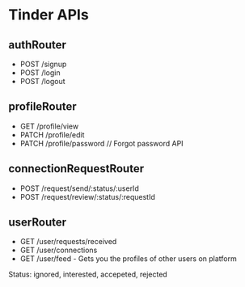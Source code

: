 # Tinder APIs

## authRouter
- POST /signup
- POST /login
- POST /logout

## profileRouter
- GET /profile/view
- PATCH /profile/edit
- PATCH /profile/password // Forgot password API

## connectionRequestRouter
- POST /request/send/:status/:userId 
- POST /request/review/:status/:requestId

## userRouter
- GET /user/requests/received
- GET /user/connections
- GET /user/feed - Gets you the profiles of other users on platform


Status: ignored, interested, accepeted, rejected
